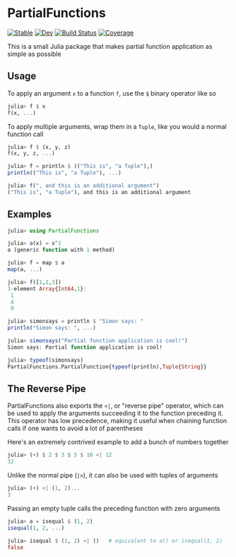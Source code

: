 # PartialFunctions

[![Stable](https://img.shields.io/badge/docs-stable-blue.svg)](https://archermarx.github.io/PartialFunctions.jl/stable)
[![Dev](https://img.shields.io/badge/docs-dev-blue.svg)](https://archermarx.github.io/PartialFunctions.jl/dev)
[![Build Status](https://travis-ci.com/archermarx/PartialFunctions.jl.svg?branch=master)](https://travis-ci.com/archermarx/PartialFunctions.jl)
[![Coverage](https://coveralls.io/repos/github/archermarx/PartialFunctions.jl/badge.svg?branch=master)](https://coveralls.io/github/archermarx/PartialFunctions.jl?branch=master)

This is a small Julia package that makes partial function application as simple as possible

## Usage

To apply an argument `x` to a function `f`, use the `$` binary operator like so

```julia
julia> f $ x
f(x, ...)
```

To apply multiple arguments, wrap them in a `Tuple`, like you would a normal function call
```julia
julia> f $ (x, y, z)
f(x, y, z, ...)
```

```julia
julia> f = println $ (("This is", "a Tuple"),)
println(("This is", "a Tuple"), ...)

julia> f(", and this is an additional argument")
("This is", "a Tuple"), and this is an additional argument
```

## Examples

```julia
julia> using PartialFunctions

julia> a(x) = x^2
a (generic function with 1 method)

julia> f = map $ a
map(a, ...)

julia> f([1,2,3])
3-element Array{Int64,1}:
 1
 4
 9
```
 
```julia
julia> simonsays = println $ "Simon says: "
println("Simon says: ", ...)

julia> simonsays("Partial function application is cool!")
Simon says: Partial function application is cool!

julia> typeof(simonsays)
PartialFunctions.PartialFunction{typeof(println),Tuple{String}}
```

## The Reverse Pipe

PartialFunctions also exports the `<|`, or "reverse pipe" operator, which can be used to apply the arguments succeeding it to the function preceding it. This operator has low precedence, making it useful when chaining function calls if one wants to avoid a lot of parentheses

Here's an extremely contrived example to add a bunch of numbers together
```julia
julia> (+) $ 2 $ 3 $ 5 $ 10 <| 12
32
```

Unlike the normal pipe (`|>`), it can also be used with tuples of arguments
```julia
julia> (+) <| (1, 2)...
3
```

Passing an empty tuple calls the preceding function with zero arguments
```julia
julia> a = isequal $ (1, 2)
isequal(1, 2, ...)

julia> isequal $ (1, 2) <| ()   # equivalent to a() or isequal(1, 2)
false
```
